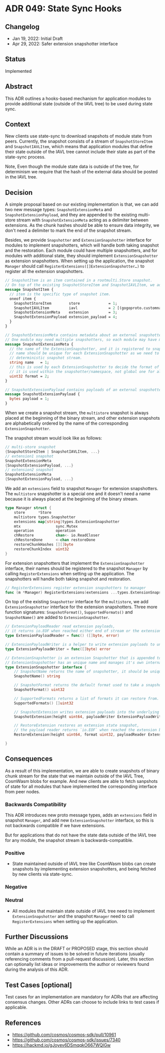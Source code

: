 # ADR 049: State Sync Hooks

## Changelog

* Jan 19, 2022: Initial Draft
* Apr 29, 2022: Safer extension snapshotter interface

## Status

Implemented

## Abstract

This ADR outlines a hooks-based mechanism for application modules to provide additional state (outside of the IAVL tree) to be used 
during state sync.

## Context

New clients use state-sync to download snapshots of module state from peers. Currently, the snapshot consists of a
stream of `SnapshotStoreItem` and `SnapshotIAVLItem`, which means that application modules that define their state outside of the IAVL 
tree cannot include their state as part of the state-sync process.

Note, Even though the module state data is outside of the tree, for determinism we require that the hash of the external data should 
be posted in the IAVL tree.

## Decision

A simple proposal based on our existing implementation is that, we can add two new message types: `SnapshotExtensionMeta` 
and `SnapshotExtensionPayload`, and they are appended to the existing multi-store stream with `SnapshotExtensionMeta` 
acting as a delimiter between extensions. As the chunk hashes should be able to ensure data integrity, we don't need 
a delimiter to mark the end of the snapshot stream.

Besides, we provide `Snapshotter` and `ExtensionSnapshotter` interface for modules to implement snapshotters, which will handle both taking 
snapshot and the restoration. Each module could have multiple snapshotters, and for modules with additional state, they should
implement `ExtensionSnapshotter` as extension snapshotters. When setting up the application, the snapshot `Manager` should call 
`RegisterExtensions([]ExtensionSnapshotter…)` to register all the extension snapshotters.

```protobuf
// SnapshotItem is an item contained in a rootmulti.Store snapshot.
// On top of the existing SnapshotStoreItem and SnapshotIAVLItem, we add two new options for the item.
message SnapshotItem {
  // item is the specific type of snapshot item.
  oneof item {
    SnapshotStoreItem        store             = 1;
    SnapshotIAVLItem         iavl              = 2 [(gogoproto.customname) = "IAVL"];
    SnapshotExtensionMeta    extension         = 3;
    SnapshotExtensionPayload extension_payload = 4;
  }
}

// SnapshotExtensionMeta contains metadata about an external snapshotter.
// One module may need multiple snapshotters, so each module may have multiple SnapshotExtensionMeta.
message SnapshotExtensionMeta {
  // the name of the ExtensionSnapshotter, and it is registered to snapshotter manager when setting up the application
  // name should be unique for each ExtensionSnapshotter as we need to alphabetically order their snapshots to get
  // deterministic snapshot stream.
  string name   = 1;
  // this is used by each ExtensionSnapshotter to decide the format of payloads included in SnapshotExtensionPayload message
  // it is used within the snapshotter/namespace, not global one for all modules
  uint32 format = 2;
}

// SnapshotExtensionPayload contains payloads of an external snapshotter.
message SnapshotExtensionPayload {
  bytes payload = 1;
}
```

When we create a snapshot stream, the `multistore` snapshot is always placed at the beginning of the binary stream, and other extension snapshots are alphabetically ordered by the name of the corresponding `ExtensionSnapshotter`. 

The snapshot stream would look like as follows:

```go
// multi-store snapshot
{SnapshotStoreItem | SnapshotIAVLItem, ...}
// extension1 snapshot
SnapshotExtensionMeta
{SnapshotExtensionPayload, ...}
// extension2 snapshot
SnapshotExtensionMeta
{SnapshotExtensionPayload, ...}
```

We add an `extensions` field to snapshot `Manager` for extension snapshotters. The `multistore` snapshotter is a special one and it doesn't need a name because it is always placed at the beginning of the binary stream.

```go
type Manager struct {
	store      *Store
	multistore types.Snapshotter
	extensions map[string]types.ExtensionSnapshotter
	mtx                sync.Mutex
	operation          operation
	chRestore          chan<- io.ReadCloser
	chRestoreDone      <-chan restoreDone
	restoreChunkHashes [][]byte
	restoreChunkIndex  uint32
}
```

For extension snapshotters that implement the `ExtensionSnapshotter` interface, their names should be registered to the snapshot `Manager` by 
calling `RegisterExtensions` when setting up the application. The snapshotters will handle both taking snapshot and restoration.

```go
// RegisterExtensions register extension snapshotters to manager
func (m *Manager) RegisterExtensions(extensions ...types.ExtensionSnapshotter) error 
```

On top of the existing `Snapshotter` interface for the `multistore`, we add `ExtensionSnapshotter` interface for the extension snapshotters. Three more function signatures: `SnapshotFormat()`, `SupportedFormats()` and `SnapshotName()` are added to `ExtensionSnapshotter`.

```go
// ExtensionPayloadReader read extension payloads,
// it returns io.EOF when reached either end of stream or the extension boundaries.
type ExtensionPayloadReader = func() ([]byte, error)

// ExtensionPayloadWriter is a helper to write extension payloads to underlying stream.
type ExtensionPayloadWriter = func([]byte) error

// ExtensionSnapshotter is an extension Snapshotter that is appended to the snapshot stream.
// ExtensionSnapshotter has an unique name and manages it's own internal formats.
type ExtensionSnapshotter interface {
	// SnapshotName returns the name of snapshotter, it should be unique in the manager.
	SnapshotName() string

	// SnapshotFormat returns the default format used to take a snapshot.
	SnapshotFormat() uint32

	// SupportedFormats returns a list of formats it can restore from.
	SupportedFormats() []uint32

	// SnapshotExtension writes extension payloads into the underlying protobuf stream.
	SnapshotExtension(height uint64, payloadWriter ExtensionPayloadWriter) error

	// RestoreExtension restores an extension state snapshot,
	// the payload reader returns `io.EOF` when reached the extension boundaries.
	RestoreExtension(height uint64, format uint32, payloadReader ExtensionPayloadReader) error

}
```

## Consequences

As a result of this implementation, we are able to create snapshots of binary chunk stream for the state that we maintain outside of the IAVL Tree, CosmWasm blobs for example. And new clients are able to fetch sanpshots of state for all modules that have implemented the corresponding interface from peer nodes. 


### Backwards Compatibility

This ADR introduces new proto message types, adds an `extensions` field in snapshot `Manager`, and add new `ExtensionSnapshotter` interface, so this is not backwards compatible if we have extensions.

But for applications that do not have the state data outside of the IAVL tree for any module, the snapshot stream is backwards-compatible.

### Positive

* State maintained outside of IAVL tree like CosmWasm blobs can create snapshots by implementing extension snapshotters, and being fetched by new clients via state-sync.

### Negative

### Neutral

* All modules that maintain state outside of IAVL tree need to implement `ExtensionSnapshotter` and the snapshot `Manager` need to call `RegisterExtensions` when setting up the application.

## Further Discussions

While an ADR is in the DRAFT or PROPOSED stage, this section should contain a summary of issues to be solved in future iterations (usually referencing comments from a pull-request discussion).
Later, this section can optionally list ideas or improvements the author or reviewers found during the analysis of this ADR.

## Test Cases [optional]

Test cases for an implementation are mandatory for ADRs that are affecting consensus changes. Other ADRs can choose to include links to test cases if applicable.

## References

* https://github.com/cosmos/cosmos-sdk/pull/10961
* https://github.com/cosmos/cosmos-sdk/issues/7340
* https://hackmd.io/gJoyev6DSmqqkO667WQlGw

